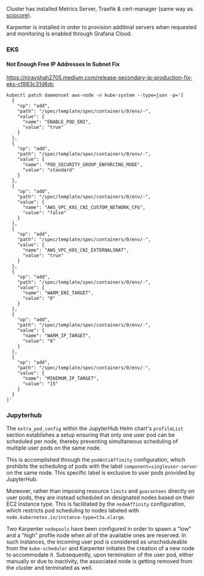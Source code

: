 
Cluster has installed Metrics Server, Traefik & cert-manager (same way as [sciocore](https://bitbucket.org/sciocore/sciocore-eks-configs/src/main/)).

  

Karpenter is installed in order to provision additinal servers when requested and monitoring is enabled through Grafana Cloud.
 

### EKS

#### Not Enough Free IP Addresses In Subnet Fix
  
https://niravshah2705.medium.com/release-secondary-ip-production-fix-eks-cf883c31d6dc
  

```
kubectl patch daemonset aws-node -n kube-system --type=json -p='[
  {
    "op": "add",
    "path": "/spec/template/spec/containers/0/env/-",
    "value": {
      "name": "ENABLE_POD_ENI",
      "value": "true"
    }
  },
  {
    "op": "add",
    "path": "/spec/template/spec/containers/0/env/-",
    "value": {
      "name": "POD_SECURITY_GROUP_ENFORCING_MODE",
      "value": "standard"
    }
  },
  {
    "op": "add",
    "path": "/spec/template/spec/containers/0/env/-",
    "value": {
      "name": "AWS_VPC_K8S_CNI_CUSTOM_NETWORK_CFG",
      "value": "false"
    }
  },
  {
    "op": "add",
    "path": "/spec/template/spec/containers/0/env/-",
    "value": {
      "name": "AWS_VPC_K8S_CNI_EXTERNALSNAT",
      "value": "true"
    }
  },
  {
    "op": "add",
    "path": "/spec/template/spec/containers/0/env/-",
    "value": {
      "name": "WARM_ENI_TARGET",
      "value": "0"
    }
  },
  {
    "op": "add",
    "path": "/spec/template/spec/containers/0/env/-",
    "value": {
      "name": "WARM_IP_TARGET",
      "value": "8"
    }
  },
  {
    "op": "add",
    "path": "/spec/template/spec/containers/0/env/-",
    "value": {
      "name": "MINIMUM_IP_TARGET",
      "value": "15"
    }
  }
]'

```


  

### Jupyterhub

  

The `extra_pod_config` within the JupyterHub Helm chart's `profileList` section establishes a setup ensuring that only one user pod can be scheduled per node, thereby preventing simultaneous scheduling of multiple user pods on the same node.

  

This is accomplished through the `podAntiAffinity` configuration, which prohibits the scheduling of pods with the label `component=singleuser-server` on the same node. This specific label is exclusive to user pods provided by JupyterHub.

  

Moreover, rather than imposing resource `limits` and `guarantees` directly on user pods, they are instead scheduled on designated nodes based on their EC2 instance type. This is facilitated by the `nodeAffinity` configuration, which restricts pod scheduling to nodes labeled with `node.kubernetes.io/instance-type=t3a.xlarge`.

  

Two Karpenter `nodepools` have been configured in order to spawn a "low" and a "high" profile node when all of the available ones are reserved. In such instances, the incoming user pod is considered as unschsduleable from the `kube-scheduler` and Karpenter initiates the creation of a new node to accommodate it. Subsequently, upon termination of the user pod, either manually or due to inactivity, the associated node is getting removed from the cluster and terminated as well.